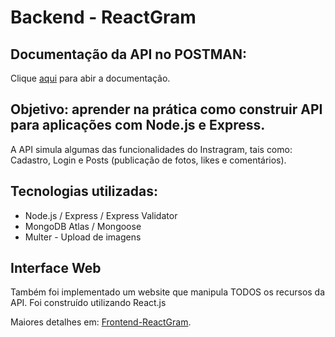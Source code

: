 # Backend - ReactGram

## Documentação da API no POSTMAN:
<p>Clique <a href="https://documenter.getpostman.com/view/18027456/UzJQqEqv">aqui</a> para abir a documentação.</p>

## Objetivo: aprender na prática como construir API para aplicações com Node.js e Express.
<p>A API simula algumas das funcionalidades do Instragram, tais como: Cadastro, Login e Posts (publicação de fotos, likes e comentários).</p>

## Tecnologias utilizadas:
<ul>
  <li>Node.js / Express / Express Validator</li>
  <li>MongoDB Atlas / Mongoose</li>
  <li>Multer - Upload de imagens</li>
</ul>

## Interface Web
<p>Também foi implementado um website que manipula TODOS os recursos da API. Foi construído utilizando React.js</p>
<p>Maiores detalhes em: <a href="https://github.com/ThSantos-Dev/frontend-reactgram">Frontend-ReactGram</a>.</p>
